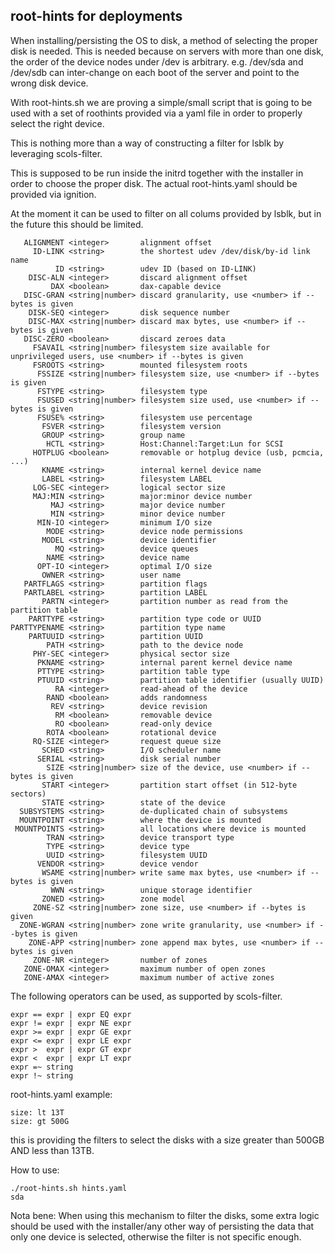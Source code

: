 ## root-hints for deployments

When installing/persisting the OS to disk, a method of selecting the 
proper disk is needed.
This is needed because on servers with more than one disk, the order of the device nodes under /dev is arbitrary.
e.g. /dev/sda and /dev/sdb can inter-change on each boot of the server and point to the wrong disk device.

With root-hints.sh we are proving a simple/small script that is going to be used with a set of roothints provided via a 
yaml file in order to properly select the right device.

This is nothing more than a way of constructing a filter for lsblk by leveraging scols-filter.

This is supposed to be run inside the initrd together with the installer in order to choose the proper disk.
The actual root-hints.yaml should be provided via ignition.

At the moment it can be used to filter on all colums provided by lsblk, but in the future this should be limited.
```
   ALIGNMENT <integer>       alignment offset
     ID-LINK <string>        the shortest udev /dev/disk/by-id link name
          ID <string>        udev ID (based on ID-LINK)
    DISC-ALN <integer>       discard alignment offset
         DAX <boolean>       dax-capable device
   DISC-GRAN <string|number> discard granularity, use <number> if --bytes is given
    DISK-SEQ <integer>       disk sequence number
    DISC-MAX <string|number> discard max bytes, use <number> if --bytes is given
   DISC-ZERO <boolean>       discard zeroes data
     FSAVAIL <string|number> filesystem size available for unprivileged users, use <number> if --bytes is given
     FSROOTS <string>        mounted filesystem roots
      FSSIZE <string|number> filesystem size, use <number> if --bytes is given
      FSTYPE <string>        filesystem type
      FSUSED <string|number> filesystem size used, use <number> if --bytes is given
      FSUSE% <string>        filesystem use percentage
       FSVER <string>        filesystem version
       GROUP <string>        group name
        HCTL <string>        Host:Channel:Target:Lun for SCSI
     HOTPLUG <boolean>       removable or hotplug device (usb, pcmcia, ...)
       KNAME <string>        internal kernel device name
       LABEL <string>        filesystem LABEL
     LOG-SEC <integer>       logical sector size
     MAJ:MIN <string>        major:minor device number
         MAJ <string>        major device number
         MIN <string>        minor device number
      MIN-IO <integer>       minimum I/O size
        MODE <string>        device node permissions
       MODEL <string>        device identifier
          MQ <string>        device queues
        NAME <string>        device name
      OPT-IO <integer>       optimal I/O size
       OWNER <string>        user name
   PARTFLAGS <string>        partition flags
   PARTLABEL <string>        partition LABEL
       PARTN <integer>       partition number as read from the partition table
    PARTTYPE <string>        partition type code or UUID
PARTTYPENAME <string>        partition type name
    PARTUUID <string>        partition UUID
        PATH <string>        path to the device node
     PHY-SEC <integer>       physical sector size
      PKNAME <string>        internal parent kernel device name
      PTTYPE <string>        partition table type
      PTUUID <string>        partition table identifier (usually UUID)
          RA <integer>       read-ahead of the device
        RAND <boolean>       adds randomness
         REV <string>        device revision
          RM <boolean>       removable device
          RO <boolean>       read-only device
        ROTA <boolean>       rotational device
     RQ-SIZE <integer>       request queue size
       SCHED <string>        I/O scheduler name
      SERIAL <string>        disk serial number
        SIZE <string|number> size of the device, use <number> if --bytes is given
       START <integer>       partition start offset (in 512-byte sectors)
       STATE <string>        state of the device
  SUBSYSTEMS <string>        de-duplicated chain of subsystems
  MOUNTPOINT <string>        where the device is mounted
 MOUNTPOINTS <string>        all locations where device is mounted
        TRAN <string>        device transport type
        TYPE <string>        device type
        UUID <string>        filesystem UUID
      VENDOR <string>        device vendor
       WSAME <string|number> write same max bytes, use <number> if --bytes is given
         WWN <string>        unique storage identifier
       ZONED <string>        zone model
     ZONE-SZ <string|number> zone size, use <number> if --bytes is given
  ZONE-WGRAN <string|number> zone write granularity, use <number> if --bytes is given
    ZONE-APP <string|number> zone append max bytes, use <number> if --bytes is given
     ZONE-NR <integer>       number of zones
   ZONE-OMAX <integer>       maximum number of open zones
   ZONE-AMAX <integer>       maximum number of active zones
   ```

The following operators can be used, as supported by scols-filter.
```
expr == expr | expr EQ expr
expr != expr | expr NE expr
expr >= expr | expr GE expr
expr <= expr | expr LE expr
expr >  expr | expr GT expr
expr <  expr | expr LT expr
expr =~ string
expr !~ string
```

root-hints.yaml example:
```
size: lt 13T
size: gt 500G
```
this is providing the filters to select the disks with a size greater than 500GB AND less than 13TB.

How to use:
```shell
./root-hints.sh hints.yaml
sda
```

Nota bene:
When using this mechanism to filter the disks, some extra logic should be used with the installer/any other way of
persisting the data that only one device is selected, otherwise the filter is not specific enough.
